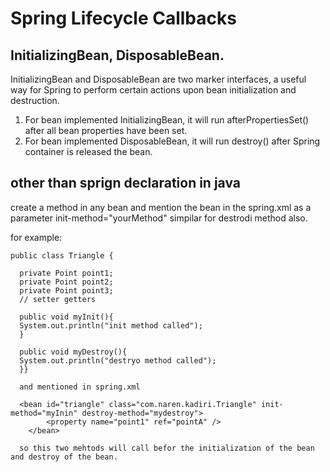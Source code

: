 # Spring Lifecycle Callbacks

## InitializingBean, DisposableBean.

  InitializingBean and DisposableBean are two marker interfaces, a useful way for Spring to perform certain actions upon bean initialization and destruction.

  1. For bean implemented InitializingBean, it will run afterPropertiesSet() after all bean properties have been set.
  2. For bean implemented DisposableBean, it will run destroy() after Spring container is released the bean.
  
  
## other than sprign declaration in java

create a method in any bean and mention the bean in the spring.xml as a parameter init-method="yourMethod" simpilar for destrodi method also.

for example:

    public class Triangle {

      private Point point1;
      private Point point2;
      private Point point3;
      // setter getters
      
      public void myInit(){
      System.out.println("init method called");
      }
      
      public void myDestroy(){
      System.out.println("destryo method called");
      }}
      
      and mentioned in spring.xml
      
      <bean id="triangle" class="com.naren.kadiri.Triangle" init-method="myInin" destroy-method="mydestroy">
		    <property name="point1" ref="pointA" />
	    </bean>
      
      so this two mehtods will call befor the initialization of the bean and destroy of the bean.
      
      
